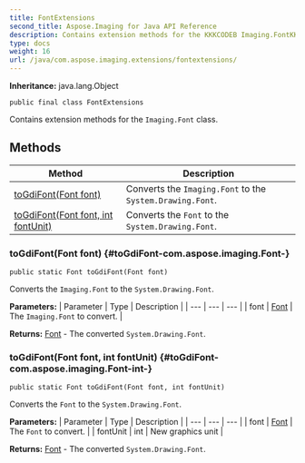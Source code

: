 ```yaml
---
title: FontExtensions
second_title: Aspose.Imaging for Java API Reference
description: Contains extension methods for the KKKCODEB Imaging.FontKKKCODEE class.
type: docs
weight: 16
url: /java/com.aspose.imaging.extensions/fontextensions/
---
```

**Inheritance:**
java.lang.Object
```
public final class FontExtensions
```

Contains extension methods for the `Imaging.Font` class.
## Methods

| Method | Description |
| --- | --- |
| [toGdiFont(Font font)](#toGdiFont-com.aspose.imaging.Font-) | Converts the `Imaging.Font` to the `System.Drawing.Font`. |
| [toGdiFont(Font font, int fontUnit)](#toGdiFont-com.aspose.imaging.Font-int-) | Converts the `Font` to the `System.Drawing.Font`. |
### toGdiFont(Font font) {#toGdiFont-com.aspose.imaging.Font-}
```
public static Font toGdiFont(Font font)
```


Converts the `Imaging.Font` to the `System.Drawing.Font`.

**Parameters:**
| Parameter | Type | Description |
| --- | --- | --- |
| font | [Font](../../com.aspose.imaging/font) | The `Imaging.Font` to convert. |

**Returns:**
[Font](../../java.awt/font) - The converted `System.Drawing.Font`.
### toGdiFont(Font font, int fontUnit) {#toGdiFont-com.aspose.imaging.Font-int-}
```
public static Font toGdiFont(Font font, int fontUnit)
```


Converts the `Font` to the `System.Drawing.Font`.

**Parameters:**
| Parameter | Type | Description |
| --- | --- | --- |
| font | [Font](../../com.aspose.imaging/font) | The `Font` to convert. |
| fontUnit | int | New graphics unit |

**Returns:**
[Font](../../java.awt/font) - The converted `System.Drawing.Font`.
